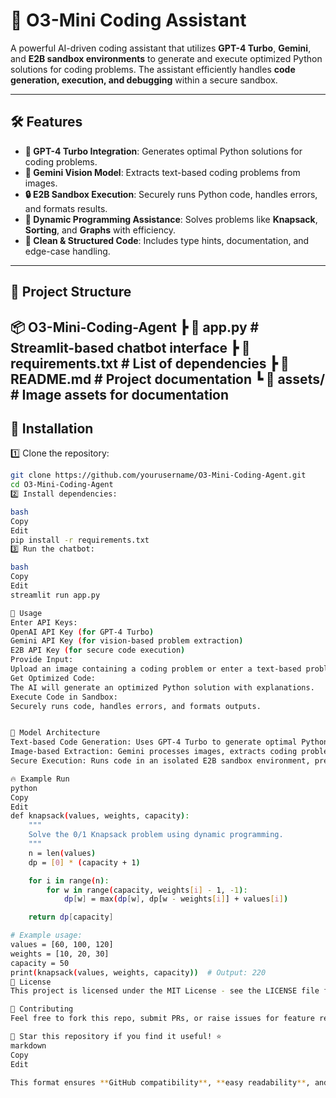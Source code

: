 # 🚀 O3-Mini Coding Assistant

A powerful AI-driven coding assistant that utilizes **GPT-4 Turbo**, **Gemini**, and **E2B sandbox environments** to generate and execute optimized Python solutions for coding problems. The assistant efficiently handles **code generation, execution, and debugging** within a secure sandbox.

---

## 🛠️ Features

- **🧠 GPT-4 Turbo Integration**: Generates optimal Python solutions for coding problems.
- **👀 Gemini Vision Model**: Extracts text-based coding problems from images.
- **🔒 E2B Sandbox Execution**: Securely runs Python code, handles errors, and formats results.
- **📜 Dynamic Programming Assistance**: Solves problems like **Knapsack**, **Sorting**, and **Graphs** with efficiency.
- **📌 Clean & Structured Code**: Includes type hints, documentation, and edge-case handling.

---

## 📂 Project Structure

📦 O3-Mini-Coding-Agent ┣ 📜 app.py # Streamlit-based chatbot interface ┣ 📜 requirements.txt # List of dependencies ┣ 📜 README.md # Project documentation ┗ 📂 assets/ # Image assets for documentation
---

## 🔧 Installation

1️⃣ Clone the repository:
```bash
git clone https://github.com/yourusername/O3-Mini-Coding-Agent.git
cd O3-Mini-Coding-Agent
2️⃣ Install dependencies:

bash
Copy
Edit
pip install -r requirements.txt
3️⃣ Run the chatbot:

bash
Copy
Edit
streamlit run app.py

📌 Usage
Enter API Keys:
OpenAI API Key (for GPT-4 Turbo)
Gemini API Key (for vision-based problem extraction)
E2B API Key (for secure code execution)
Provide Input:
Upload an image containing a coding problem or enter a text-based problem.
Get Optimized Code:
The AI will generate an optimized Python solution with explanations.
Execute Code in Sandbox:
Securely runs code, handles errors, and formats outputs.


📡 Model Architecture
Text-based Code Generation: Uses GPT-4 Turbo to generate optimal Python solutions.
Image-based Extraction: Gemini processes images, extracts coding problems, and converts them into structured prompts.
Secure Execution: Runs code in an isolated E2B sandbox environment, preventing unwanted side effects.

🔥 Example Run
python
Copy
Edit
def knapsack(values, weights, capacity):
    """
    Solve the 0/1 Knapsack problem using dynamic programming.
    """
    n = len(values)
    dp = [0] * (capacity + 1)

    for i in range(n):
        for w in range(capacity, weights[i] - 1, -1):
            dp[w] = max(dp[w], dp[w - weights[i]] + values[i])

    return dp[capacity]

# Example usage:
values = [60, 100, 120]
weights = [10, 20, 30]
capacity = 50
print(knapsack(values, weights, capacity))  # Output: 220
📜 License
This project is licensed under the MIT License - see the LICENSE file for details.

🤝 Contributing
Feel free to fork this repo, submit PRs, or raise issues for feature requests! 🚀

🌟 Star this repository if you find it useful! ⭐
markdown
Copy
Edit

This format ensures **GitHub compatibility**, **easy readability**, and a **well-structured** documentation experience. 🚀 Let me know if you need any modifications!
